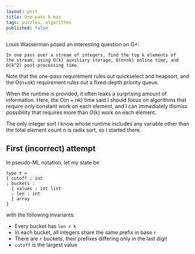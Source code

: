```yaml
---
layout: post
title: One-pass k-max
tags: puzzles, algorithms
published: false
---
```


Louis Wasserman posed an interesting question on G+:

    In one pass over a stream of integers, find the top k elements of
    the stream, using O(k) auxiliary storage, O(n+nk) online time, and
    O(k^2) post-processing time.

Note that the one-pass requirement rules out quickselect and heapsort,
and the O(n+nk) requirement rules out a fixed-depth priority queue.

When the runtime is provided, it often leaks a surprising amount of
information.  Here, the O(n + nk) time said I should focus on algorithms
that require only constant work on each element, and I can immediately
dismiss possibility that requires more than O(k) work on each element.

The only integer sort I know whose runtime includes any variable other
than the total element count n is radix sort, so I started there.

First (incorrect) attempt
-------------------------

In pseudo-ML notation, let my state be

    type t = 
    { cutoff : int
    ; buckets :
      { values : int list
      ; len : int
      } array
    }

with the following invariants:

* Every bucket has `len < k`
* In each bucket, all integers share the same prefix in base `r`
* There are `r` buckets, their prefixes differing only in the last digit
* `cutoff` is the largest value 
